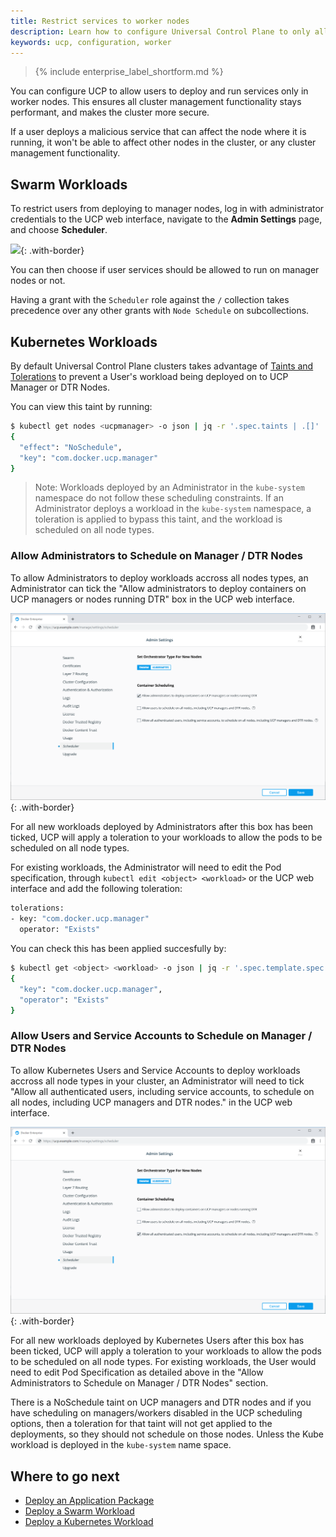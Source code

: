 ```yaml
---
title: Restrict services to worker nodes
description: Learn how to configure Universal Control Plane to only allow running services in worker nodes.
keywords: ucp, configuration, worker
---
```


>{% include enterprise_label_shortform.md %}

You can configure UCP to allow users to deploy and run services only in
worker nodes. This ensures all cluster management functionality stays
performant, and makes the cluster more secure.

If a user deploys a malicious service that can affect the node where it
is running, it won't be able to affect other nodes in the cluster, or
any cluster management functionality.

## Swarm Workloads

To restrict users from deploying to manager nodes, log in with administrator
credentials to the UCP web interface, navigate to the **Admin Settings**
page, and choose **Scheduler**.

![](../../images/restrict-services-to-worker-nodes-1.png){: .with-border}

You can then choose if user services should be allowed to run on manager nodes
or not.

Having a grant with the `Scheduler` role against the `/` collection takes
precedence over any other grants with `Node Schedule` on subcollections.

## Kubernetes Workloads

By default Universal Control Plane clusters takes advantage of [Taints and
Tolerations](https://kubernetes.io/docs/concepts/configuration/taint-and-toleration/)
to prevent a User's workload being deployed on to UCP Manager or DTR Nodes. 

You can view this taint by running:

```bash
$ kubectl get nodes <ucpmanager> -o json | jq -r '.spec.taints | .[]'
{
  "effect": "NoSchedule",
  "key": "com.docker.ucp.manager"
}
```

> Note: Workloads deployed by an Administrator in the `kube-system` namespace do
> not follow these scheduling constraints. If an Administrator deploys a
> workload in the `kube-system` namespace, a toleration is applied to bypass
> this taint, and the workload is scheduled on all node types.

### Allow Administrators to Schedule on Manager / DTR Nodes

To allow Administrators to deploy workloads accross all nodes types, an
Administrator can tick the "Allow administrators to deploy containers on UCP
managers or nodes running DTR" box in the UCP web interface. 

![](../../images/restrict-services-to-worker-nodes-2.png){: .with-border}

For all new workloads deployed by Administrators after this box has been
ticked, UCP will apply a toleration to your workloads to allow the pods to be
scheduled on all node types.

For existing workloads, the Administrator will need to edit the Pod
specification, through `kubectl edit <object> <workload>` or the UCP web interface and add
the following toleration:

```bash
tolerations:
- key: "com.docker.ucp.manager"
  operator: "Exists"
```

You can check this has been applied succesfully by:

```bash
$ kubectl get <object> <workload> -o json | jq -r '.spec.template.spec.tolerations | .[]'
{
  "key": "com.docker.ucp.manager",
  "operator": "Exists"
}
```

### Allow Users and Service Accounts to Schedule on Manager / DTR Nodes

To allow Kubernetes Users and Service Accounts to deploy workloads accross all
node types in your cluster, an Administrator will need to tick "Allow all
authenticated users, including service accounts, to schedule on all nodes,
including UCP managers and DTR nodes." in the UCP web interface. 

![](../../images/restrict-services-to-worker-nodes-3.png){: .with-border}

For all new workloads deployed by Kubernetes Users after this box has been
ticked, UCP will apply a toleration to your workloads to allow the pods to be
scheduled on all node types. For existing workloads, the User would need to edit
Pod Specification as detailed above in the "Allow Administrators to Schedule on
Manager / DTR Nodes" section.

There is a NoSchedule taint on UCP managers and DTR nodes and if you have
scheduling on managers/workers disabled in the UCP scheduling options, then a
toleration for that taint will not get applied to the deployments, so they
should not schedule on those nodes. Unless the Kube workload is deployed in the
`kube-system` name space.

## Where to go next

- [Deploy an Application Package](/ee/ucp/deploy-application-package/)
- [Deploy a Swarm Workload](/ee/ucp/swarm/)
- [Deploy a Kubernetes Workload](/ee/ucp/kubernetes//)
